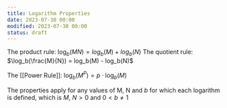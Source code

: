 ```yaml
---
title: Logarithm Properties
date: 2023-07-30 00:00
modified: 2023-07-30 00:00
status: draft
---
```


The product rule: $\log_b(MN) = log_b(M) + log_b(N)$
The quotient rule: $\log_b(\frac{M}{N}) = log_b(M) - log_b(N)$

The [[Power Rule]]: $\log_b(M^P) = p \cdot \log_b(M)$

The properties apply for any values of M, N and $b$ for which each logarithm is defined, which is $M$, $N > 0$ and $0 < b \ne 1$


